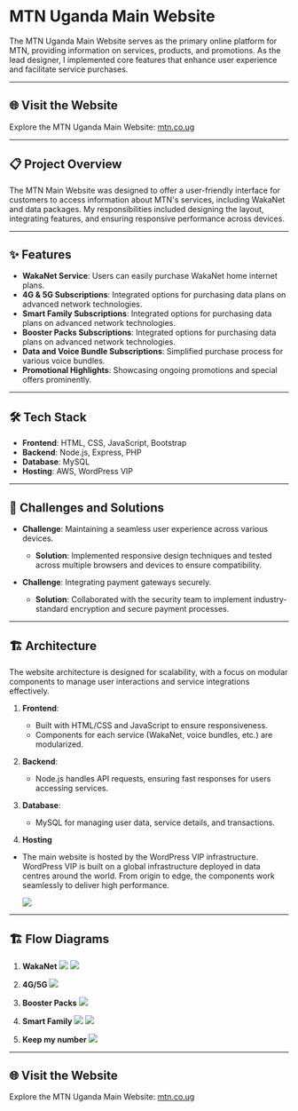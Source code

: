 # MTN Uganda Main Website

The MTN Uganda Main Website serves as the primary online platform for MTN, providing information on services, products, and promotions. As the lead designer, I implemented core features that enhance user experience and facilitate service purchases.

---

## 🌐 Visit the Website
Explore the MTN Uganda Main Website: [mtn.co.ug](https://www.mtn.co.ug/)

---

## 📋 Project Overview
The MTN Main Website was designed to offer a user-friendly interface for customers to access information about MTN's services, including WakaNet and data packages. My responsibilities included designing the layout, integrating features, and ensuring responsive performance across devices.

---

## ✨ Features
- **WakaNet Service**: Users can easily purchase WakaNet home internet plans.
- **4G & 5G Subscriptions**: Integrated options for purchasing data plans on advanced network technologies.
- **Smart Family Subscriptions**: Integrated options for purchasing data plans on advanced network technologies.
- **Booster Packs Subscriptions**: Integrated options for purchasing data plans on advanced network technologies.
- **Data and Voice Bundle Subscriptions**: Simplified purchase process for various voice bundles.
- **Promotional Highlights**: Showcasing ongoing promotions and special offers prominently.

---

## 🛠️ Tech Stack
- **Frontend**: HTML, CSS, JavaScript, Bootstrap
- **Backend**: Node.js, Express, PHP
- **Database**: MySQL
- **Hosting**: AWS, WordPress VIP

---

## 🚧 Challenges and Solutions
- **Challenge**: Maintaining a seamless user experience across various devices.
  - **Solution**: Implemented responsive design techniques and tested across multiple browsers and devices to ensure compatibility.

- **Challenge**: Integrating payment gateways securely.
  - **Solution**: Collaborated with the security team to implement industry-standard encryption and secure payment processes.

---

## 🏗️ Architecture
The website architecture is designed for scalability, with a focus on modular components to manage user interactions and service integrations effectively.

1. **Frontend**:
   - Built with HTML/CSS and JavaScript to ensure responsiveness.
   - Components for each service (WakaNet, voice bundles, etc.) are modularized.

2. **Backend**:
   - Node.js handles API requests, ensuring fast responses for users accessing services.

3. **Database**:
   - MySQL for managing user data, service details, and transactions.

 4. **Hosting**
  - The main website is hosted by the WordPress VIP infrastructure. WordPress VIP is built on a global infrastructure deployed in data centres around the world. From origin to edge, the components work seamlessly to deliver high performance.

    <img src="https://raw.githubusercontent.com/TrishKedi/professional-projects/refs/heads/main/assets/architectural-diagrams/wordpressvip-architecture.webp"/>
    

---

## 🏗️ Flow Diagrams

1. **WakaNet**
    <img src="https://github.com/TrishKedi/professional-projects/blob/main/assets/transaction-flow-diagrams/Wakanet%20payment.jpeg"/>
    <img src="https://github.com/TrishKedi/professional-projects/blob/main/assets/transaction-flow-diagrams/Wakanet%20onboarding.jpeg"/>

2. **4G/5G**
    <img src="https://github.com/TrishKedi/professional-projects/blob/main/assets/transaction-flow-diagrams/4g_5g%20display.jpeg"/>

3. **Booster Packs**
    <img src="https://github.com/TrishKedi/professional-projects/blob/main/assets/transaction-flow-diagrams/Booster%20Packs.jpeg"/>

4. **Smart Family**
    <img src="https://github.com/TrishKedi/professional-projects/blob/main/assets/transaction-flow-diagrams/SmartFamily%20Subcriptions.jpeg"/>
    <img src="https://github.com/TrishKedi/professional-projects/blob/main/assets/transaction-flow-diagrams/SmartFamily%20Remove%20Secondary.jpeg"/>

5. **Keep my number**
    <img src="https://github.com/TrishKedi/professional-projects/blob/main/assets/transaction-flow-diagrams/Keep%20My%20Number.jpeg"/>

---    
   
## 🌐 Visit the Website
Explore the MTN Uganda Main Website: [mtn.co.ug](https://www.mtn.co.ug/)

